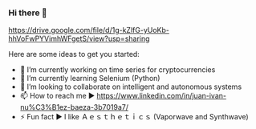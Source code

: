 ### Hi there 👋


https://drive.google.com/file/d/1g-kZlfG-yUoKb-hhVoFwPYVimhWFgetS/view?usp=sharing


Here are some ideas to get you started:

- 🔭 I’m currently working on time series for cryptocurrencies
- 🌱 I’m currently learning Selenium (Python)
- 👯 I’m looking to collaborate on intelligent and autonomous systems
- 📫 How to reach me ► https://www.linkedin.com/in/juan-ivan-nu%C3%B1ez-baeza-3b7019a7/
- ⚡ Fun fact ► I like Ａｅｓｔｈｅｔｉｃｓ (Vaporwave and Synthwave)
